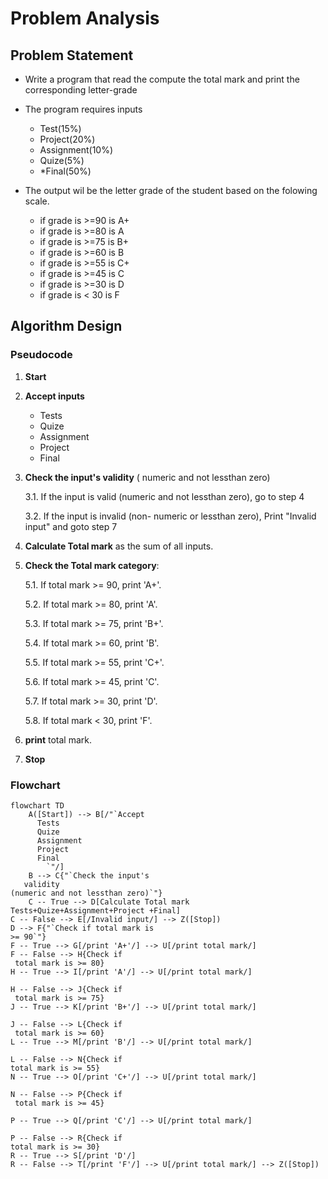# Problem Analysis 
## Problem Statement 
  * Write a program that read the compute the total mark and print the corresponding letter-grade

  * The program requires inputs
     * Test(15%)
     * Project(20%)
     * Assignment(10%)
     * Quize(5%)
     * *Final(50%)
  * The output wil be the letter grade of the student based on the folowing scale.
     * if grade is >=90 is A+
     * if grade is >=80 is A
     * if grade is >=75 is B+
     * if grade is >=60 is B
     * if grade is >=55 is C+
     * if grade is >=45 is C
     * if grade is >=30 is D
     * if grade is < 30 is F

## Algorithm Design 
### Pseudocode 
1. **Start**

2. **Accept inputs**
   * Tests
   * Quize
   * Assignment
   * Project
   * Final
         
3. **Check the input's validity** ( numeric and not lessthan zero)

   3.1. If the input is valid (numeric and not lessthan zero), go to step 4
 
   3.2. If the input is invalid (non- numeric or lessthan zero), Print "Invalid input" and goto step 7

4. **Calculate Total mark** as the sum of all inputs.


5. **Check the Total mark category**:
 
   5.1. If total mark >= 90, print 'A+'.

    5.2. If total mark >= 80, print 'A'.
 
   5.3. If total mark >= 75, print 'B+'.
 
   5.4. If total mark >= 60, print 'B'.

   5.5. If total mark >= 55, print 'C+'.

   5.6. If total mark >= 45, print 'C'.

   5.7. If total mark >= 30, print 'D'.

   5.8. If total mark < 30, print 'F'.

6. **print** total mark.
7. **Stop**


### Flowchart 
```mermaid
flowchart TD
    A([Start]) --> B[/"`Accept
      Tests
      Quize
      Assignment
      Project
      Final
        `"/]
    B --> C{"`Check the input's
   validity
(numeric and not lessthan zero)`"}
    C -- True --> D[Calculate Total mark
Tests+Quize+Assignment+Project +Final]
C -- False --> E[/Invalid input/] --> Z([Stop])
D --> F{"`Check if total mark is
>= 90`"} 
F -- True --> G[/print 'A+'/] --> U[/print total mark/]
F -- False --> H{Check if
 total mark is >= 80}
H -- True --> I[/print 'A'/] --> U[/print total mark/]

H -- False --> J{Check if
 total mark is >= 75}
J -- True --> K[/print 'B+'/] --> U[/print total mark/]

J -- False --> L{Check if
 total mark is >= 60}
L -- True --> M[/print 'B'/] --> U[/print total mark/]

L -- False --> N{Check if
total mark is >= 55}
N -- True --> O[/print 'C+'/] --> U[/print total mark/]

N -- False --> P{Check if
 total mark is >= 45}

P -- True --> Q[/print 'C'/] --> U[/print total mark/]

P -- False --> R{Check if
total mark is >= 30}
R -- True --> S[/print 'D'/]
R -- False --> T[/print 'F'/] --> U[/print total mark/] --> Z([Stop])




    
